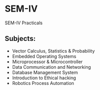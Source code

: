 # SEM-IV
SEM-IV Practicals

## Subjects: 
- Vector Calculus, Statistics & Probability
- Embedded Operating Systems 
- Microprocessor & Microcontroller
- Data Communication and Networking
- Database Management System
- Introduction to Ethical hacking 
- Robotics Process Automation 
